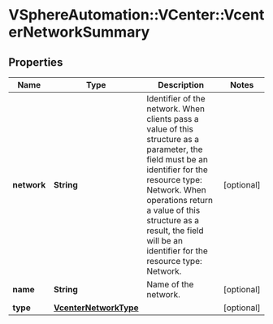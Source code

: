# VSphereAutomation::VCenter::VcenterNetworkSummary

## Properties
Name | Type | Description | Notes
------------ | ------------- | ------------- | -------------
**network** | **String** | Identifier of the network. When clients pass a value of this structure as a parameter, the field must be an identifier for the resource type: Network. When operations return a value of this structure as a result, the field will be an identifier for the resource type: Network. | [optional] 
**name** | **String** | Name of the network. | [optional] 
**type** | [**VcenterNetworkType**](VcenterNetworkType.md) |  | [optional] 


